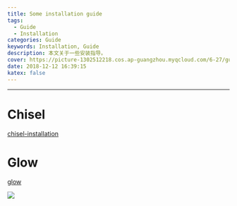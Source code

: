 ```yaml
---
title: Some installation guide
tags: 
  - Guide
  - Installation
categories: Guide
keywords: Installation, Guide
description: 本文关于一些安装指导。
cover: https://picture-1302512218.cos.ap-guangzhou.myqcloud.com/6-27/guide.jpg
date: 2018-12-12 16:39:15
katex: false
---
```


----

# Chisel

[chisel-installation](https://www.cnblogs.com/George-Okelly1995/p/9861049.html)

# Glow

[glow](https://www.cnblogs.com/George-Okelly1995/p/10105222.html)

<!-- Last SVG -->
![](https://img.shields.io/badge/last--updated-2019.1.04-blue.svg)